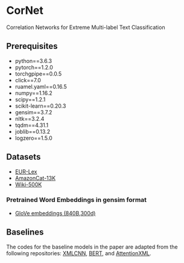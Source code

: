 # CorNet
Correlation Networks for Extreme Multi-label Text Classification

## Prerequisites

* python==3.6.3
* pytorch==1.2.0
* torchgpipe==0.0.5
* click==7.0
* ruamel.yaml==0.16.5
* numpy==1.16.2
* scipy==1.2.1
* scikit-learn==0.20.3
* gensim==3.7.2
* nltk==3.2.4
* tqdm==4.31.1
* joblib==0.13.2
* logzero==1.5.0

## Datasets

* [EUR-Lex](https://drive.google.com/file/d/15WSOexahaC-5kIcraYReFXR84TSuTejc/view?usp=sharing)
* [AmazonCat-13K](https://drive.google.com/file/d/11Gfs4sazeV6u_lhC0Iw_cvC9-kK9KiXf/view?usp=sharing)
* [Wiki-500K](https://drive.google.com/file/d/1Hgx7RTtkJKLJePce3PvRyOTGBKQh3odP/view?usp=sharing)

### Pretrained Word Embeddings in gensim format

* [GloVe embeddings (840B,300d)](https://drive.google.com/file/d/1A_jGmpsq7dVAN0-eHZ3RZaPNL-ZdViIr/view?usp=sharing)

## Baselines

The codes for the baseline models in the paper are adapted from the following repositories: [XMLCNN](https://github.com/castorini/hedwig), [BERT](https://github.com/huggingface/transformers), and [AttentionXML](https://github.com/yourh/AttentionXML).
